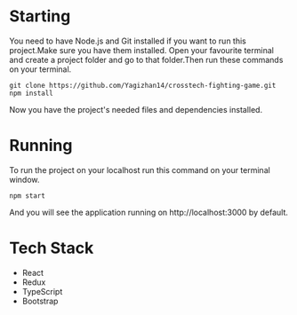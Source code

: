 # Starting
  You need to have Node.js and Git installed if you want to run this project.Make sure you have them installed.
  Open your favourite terminal and create a project folder and go to that folder.Then run these commands on your terminal.
```
git clone https://github.com/Yagizhan14/crosstech-fighting-game.git
npm install
```
 Now you have the project's needed files and dependencies installed.

# Running
To run the project on your localhost run this command on your terminal window.
```
npm start
```
And you will see the application running on http://localhost:3000 by default.

# Tech Stack

* React
* Redux
* TypeScript
* Bootstrap